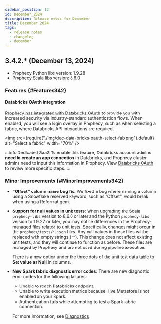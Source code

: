 ```yaml
---
sidebar_position: 12
id: December_2024
description: Release notes for December
title: December 2024
tags:
  - release notes
  - changelog
  - december
---
```


## 3.4.2.\* (December 13, 2024)

- Prophecy Python libs version: 1.9.28
- Prophecy Scala libs version: 8.6.0

### Features {#Features342}

#### Databricks OAuth integration

[Prophecy has integrated with Databricks OAuth](/oauth-setup) to provide you with increased security via industry-standard authentication flows. When enabled, you will see a login overlay in Prophecy, such as when selecting a fabric, where Databricks API interactions are required.

<img
src={require("./img/dec-data-bricks-oauth-select-fab.png").default}
alt="Select a fabric"
width="70%"
/>

:::info Dedicated SaaS
To enable this feature, Databricks account admins **need to create an app connection** in Databricks, and Prophecy cluster admins need to input this information in Prophecy. View [Databricks OAuth](/oauth-setup) to review more specific steps.
:::

### Minor Improvements {#MinorImprovements342}

- **"Offset" column name bug fix**: We fixed a bug where naming a column using a Snowflake reserved keyword, such as "Offset", would break when using a Reformat gem.

- **Support for null values in unit tests**: When upgrading the Scala `prophecy-libs` version to 8.6.0 or later and the Python `prophecy-libs` version to 1.9.27 or later, you may notice differences in the Prophecy-managed files related to unit tests. Specifically, changes might occur in the `prophecy/tests/*.json` files. Any null values in these files will be replaced with empty strings (`""`). This change does not affect existing unit tests, and they will continue to function as before. These files are managed by Prophecy and are not used during pipeline execution.

  There is a new option under the three dots of the unit test data table to **Set value as Null** in columns.

- **New Spark fabric diagnostic error codes**: There are new diagnostic error codes for the following failures:

  - Unable to reach Databricks endpoint.
  - Unable to write execution metrics because Hive Metastore is not enabled on your Spark.
  - Authentication fails while attempting to test a Spark fabric connection.

  For more information, see [Diagnostics](docs/getting-help/diagnostics.md).
